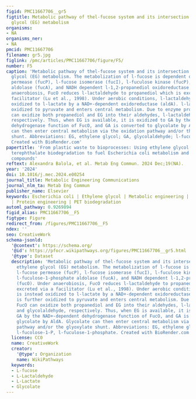 ```yaml
---
figid: PMC11667706__gr5
figtitle: Metabolic pathway of thel-fucose system and its intersection with ethylene
  glycol (EG) metabolism
organisms:
- NA
organisms_ner:
- NA
pmcid: PMC11667706
filename: gr5.jpg
figlink: /pmc/articles/PMC11667706/figure/F5/
number: F5
caption: 'Metabolic pathway of thel-fucose system and its intersection with ethylene
  glycol (EG) metabolism. The metabolization of l-fucose is dependent of l-fucose
  permease (fucP), l-fucose isomerase (fucI), l-fuculose kinase (fucP), l-fuculose-1-phosphate
  aldolase (fucA), and NADH dependent l-1,2-propanediol oxidoreductase (fucO). Under
  anaerobiosis, FucO reduces l-lactaldehyde to propanediol which is excreted via a
  facilitator (Lu et al., 1998). Under aerobic conditions, l-lactaldehyde is instead
  oxidized to l-lactate by a NAD+-dependent oxidoreductase (aldA). l-lactate is further
  oxidized to pyruvate and enters central metabolism. Due to enzyme promiscuity, FucO
  can oxidize both propanediol and EG into their aldehydes, l-lactaldehyde and glycolaldehyde,
  respectively. Thus, when EG is available, it is oxidized to GA by the NAD+-dependent
  dehydrogenase function of FucO, and GA is converted to glycolate by AldA. Glycolate
  can then enter central metabolism via the oxidation pathway and/or the glyoxylate
  shunt. Abbreviations: EG, ethylene glycol; GA, glycolaldehyde; l-fucolose-1-P, l-fuculose-1-phosphate.
  Created with BioRender.com'
papertitle: 'From plastic waste to bioprocesses: Using ethylene glycol from polyethylene
  terephthalate biodegradation to fuel Escherichia coli metabolism and produce value-added
  compounds'
reftext: Alexandra Balola, et al. Metab Eng Commun. 2024 Dec;19(NA).
year: '2024'
doi: 10.1016/j.mec.2024.e00254
journal_title: Metabolic Engineering Communications
journal_nlm_ta: Metab Eng Commun
publisher_name: Elsevier
keywords: Escherichia coli | Ethylene glycol | Metabolic engineering | Synthetic biology
  | Protein engineering | PET biodegradation
automl_pathway: 0.9269894
figid_alias: PMC11667706__F5
figtype: Figure
redirect_from: /figures/PMC11667706__F5
ndex: ''
seo: CreativeWork
schema-jsonld:
  '@context': https://schema.org/
  '@id': https://pfocr.wikipathways.org/figures/PMC11667706__gr5.html
  '@type': Dataset
  description: 'Metabolic pathway of thel-fucose system and its intersection with
    ethylene glycol (EG) metabolism. The metabolization of l-fucose is dependent of
    l-fucose permease (fucP), l-fucose isomerase (fucI), l-fuculose kinase (fucP),
    l-fuculose-1-phosphate aldolase (fucA), and NADH dependent l-1,2-propanediol oxidoreductase
    (fucO). Under anaerobiosis, FucO reduces l-lactaldehyde to propanediol which is
    excreted via a facilitator (Lu et al., 1998). Under aerobic conditions, l-lactaldehyde
    is instead oxidized to l-lactate by a NAD+-dependent oxidoreductase (aldA). l-lactate
    is further oxidized to pyruvate and enters central metabolism. Due to enzyme promiscuity,
    FucO can oxidize both propanediol and EG into their aldehydes, l-lactaldehyde
    and glycolaldehyde, respectively. Thus, when EG is available, it is oxidized to
    GA by the NAD+-dependent dehydrogenase function of FucO, and GA is converted to
    glycolate by AldA. Glycolate can then enter central metabolism via the oxidation
    pathway and/or the glyoxylate shunt. Abbreviations: EG, ethylene glycol; GA, glycolaldehyde;
    l-fucolose-1-P, l-fuculose-1-phosphate. Created with BioRender.com'
  license: CC0
  name: CreativeWork
  creator:
    '@type': Organization
    name: WikiPathways
  keywords:
  - L-fucose
  - L-Lactaldehyde
  - L-Lactate
  - Glycolate
---
```

